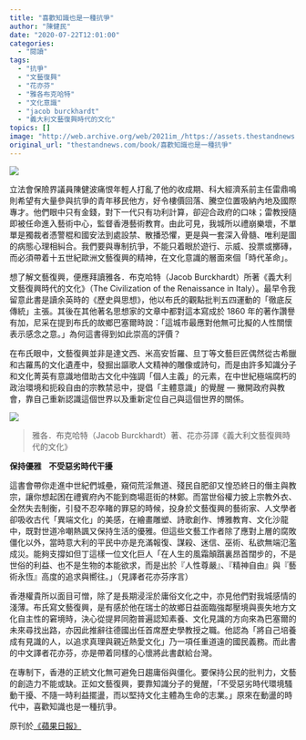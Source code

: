 ```yaml
---
title: "喜歡知識也是一種抗爭"
author: "陳健民"
date: "2020-07-22T12:01:00"
categories:
  - "閱讀"
tags:
  - "抗爭"
  - "文藝復興"
  - "花亦芬"
  - "雅各布克哈特"
  - "文化意識"
  - "jacob burckhardt"
  - "義大利文藝復興時代的文化"
topics: []
image: "http://web.archive.org/web/2021im_/https://assets.thestandnews.com/media/photos/Untitled-7-03_STvNx.png"
original_url: "thestandnews.com/book/喜歡知識也是一種抗爭"
---
```

![](http://web.archive.org/web/2021im_/https://assets.thestandnews.com/media/photos/Untitled-7-03_STvNx.png)

立法會保險界議員陳健波痛恨年輕人打亂了他的收成期、科大經濟系前主任雷鼎鳴則希望有大量參與抗爭的青年移民他方，好令樓價回落、騰空位置吸納內地及國際專才。他們眼中只有金錢，對下一代只有功利計算，卻迎合政府的口味；雷教授隨即被任命進入藝術中心，監督香港藝術教育。由此可見，我城所以禮崩樂壞，不單單是獨裁者憑警棍和國安法到處設禁、散播恐懼，更是與一套深入骨髓、唯利是圖的病態心理相糾合。我們要與專制抗爭，不能只着眼於遊行、示威、投票或擲磚，而必須帶着十五世紀歐洲文藝復興的精神，在文化意識的層面來個「時代革命」。

想了解文藝復興，便應拜讀雅各．布克哈特（Jacob Burckhardt）所著《義大利文藝復興時代的文化》（The Civilization of the Renaissance in Italy）。最早令我留意此書是讀余英時的《歷史與思想》，他以布氏的觀點批判五四運動的「徹底反傳統」主張。其後在其他著名思想家的文章中都對這本寫成於 1860 年的著作讚譽有加，尼采在提到布氏的故鄉巴塞爾時說：「這城市最應對他無可比擬的人性關懷表示感念之意。」為何這書得到如此崇高的評價？

在布氏眼中，文藝復興並非是達文西、米高安哲羅、旦丁等文藝巨匠偶然從古希臘和古羅馬的文化遺產中，發掘出謳歌人文精神的雕像或詩句，而是由許多知識分子和文化菁英有意識地借助古文化中強調「個人主義」的元素，在中世紀極端腐朽的政治環境和扼殺自由的宗教禁忌中，提倡「主體意識」的覺醒 — 撇開政府與教會，靠自己重新認識這個世界以及重新定位自己與這個世界的關係。

![](http://web.archive.org/web/2021im_/https://assets.thestandnews.com/media/photos/159310319185928_TQFkC.png)
> 雅各．布克哈特（Jacob Burckhardt）著、花亦芬譯《義大利文藝復興時代的文化》

**保持優雅ㅤ不受惡劣時代干擾**

這書會帶你走進中世紀們城壘，窺伺荒淫無道、殘民自肥卻又惶恐終日的僭主與教宗，讓你想起困在禮賓府內不能到商場逛街的林鄭。而當世俗權力披上宗教外衣、全然失去制衡，引發不忍卒睹的罪惡的時候，投身於文藝復興的藝術家、人文學者卻吸收古代「異端文化」的美感，在繪畫雕塑、詩歌創作、博雅教育、文化沙龍中，既對世道冷嘲熱諷又保持生活的優雅。但這些文藝工作者除了應對上層的腐敗僵化以外，當時意大利的平民中亦是充滿報復、謀殺、迷信、巫術、私欲無端氾濫成災。能夠支撐如但丁這樣一位文化巨人「在人生的風霜顛躓裏昂首闊步的，不是世俗的利益、也不是生物的本能欲求，而是出於『人性尊嚴』、『精神自由』與『藝術永恆』高度的追求與嚮往。」（見譯者花亦芬序言）

香港權貴所以面目可憎，除了是長期浸淫於庸俗文化之中，亦見他們對我城感情的淺薄。布氏寫文藝復興，是有感於他在瑞士的故鄉日益面臨強鄰壓境與喪失地方文化自主性的窘境時，決心從提昇同胞普遍認知素養、文化見識的方向來為巴塞爾的未來尋找出路，亦因此推辭往德國出任首席歷史學教授之職。他認為「將自己培養成有見識的人，以追求真理與親近熱愛文化」乃一項任重道遠的國民義務。而此書的中文譯者花亦芬，亦是帶着同樣的心懷將此書獻給台灣。

在專制下，香港的正統文化無可避免日趨庸俗與僵化。要保持公民的批判力，文藝的創造力不能或缺。正如文藝復興，要靠知識分子的覺醒，「不受惡劣時代環境騷動干擾、不隨一時利益擺盪，而以堅持文化主體為生命的志業。」原來在動盪的時代中，喜歡知識也是一種抗爭。

原刊於[《蘋果日報》](http://web.archive.org/web/20211229132351/https://hk.lifestyle.appledaily.com/special/20200722/PUNJNRJO6VDKQWPGM7JU46MUXU/)